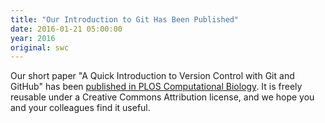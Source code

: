 ```yaml
---
title: "Our Introduction to Git Has Been Published"
date: 2016-01-21 05:00:00
year: 2016
original: swc
---
```

Our short paper
"A Quick Introduction to Version Control with Git and GitHub"
has been [published in PLOS Computational Biology](http://journals.plos.org/ploscompbiol/article?id=10.1371/journal.pcbi.1004668).
It is freely reusable under a Creative Commons Attribution license,
and we hope you and your colleagues find it useful.
